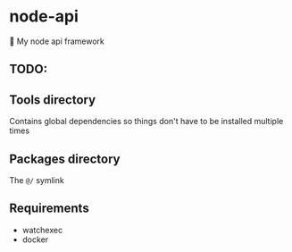 # node-api

🦄 My node api framework


## TODO:


## Tools directory

Contains global dependencies so things don't have to be installed multiple times



## Packages directory

The `@/` symlink




## Requirements

* watchexec
* docker
